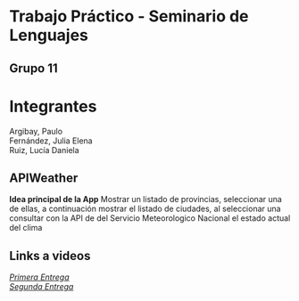 # Trabajo Práctico - Seminario de Lenguajes

## **Grupo 11**
# **Integrantes**

Argibay, Paulo <br>
Fernández, Julia Elena <br>
Ruiz, Lucía Daniela <br>

## APIWeather

**Idea principal de la App** Mostrar un listado de provincias, seleccionar una de ellas, a continuación mostrar el listado de ciudades, al seleccionar una consultar con la API de del Servicio Meteorologico Nacional el estado actual del clima

## Links a videos

*[Primera Entrega](https://www.youtube.com/watch?v=_ZY_V82ZYlk)*  
*[Segunda Entrega](https://youtu.be/TK0i2xjqIYs)*  
